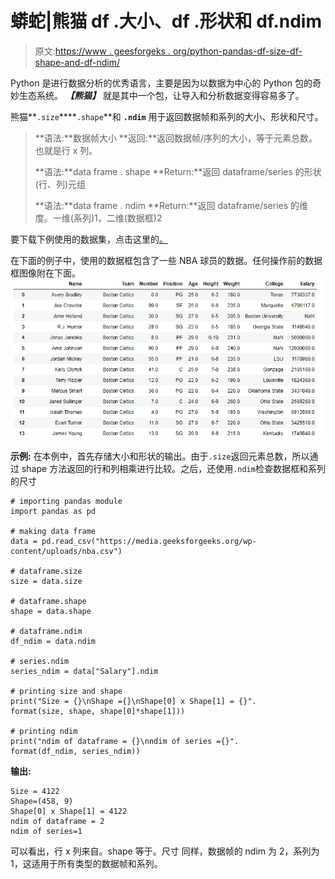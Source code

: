 # 蟒蛇|熊猫 df .大小、df .形状和 df.ndim

> 原文:[https://www . geesforgeks . org/python-pandas-df-size-df-shape-and-df-ndim/](https://www.geeksforgeeks.org/python-pandas-df-size-df-shape-and-df-ndim/)

Python 是进行数据分析的优秀语言，主要是因为以数据为中心的 Python 包的奇妙生态系统。 ***【熊猫】*** 就是其中一个包，让导入和分析数据变得容易多了。

熊猫**`.size`****`.shape`**和 **`.ndim`** 用于返回数据帧和系列的大小、形状和尺寸。

> **语法:**数据帧大小
> **返回:**返回数据帧/序列的大小，等于元素总数。也就是行 x 列。
> 
> **语法:**data frame . shape
> **Return:**返回 dataframe/series 的形状(行、列)元组
> 
> **语法:**data frame . ndim
> **Return:**返回 dataframe/series 的维度。一维(系列)1，二维(数据框)2

要下载下例使用的数据集，点击这里的[。](https://media.geeksforgeeks.org/wp-content/uploads/nba.csv)

在下面的例子中，使用的数据框包含了一些 NBA 球员的数据。任何操作前的数据框图像附在下面。
![](img/793ad040c852f46d3cbfdaf19ee388c2.png)

**示例:**
在本例中，首先存储大小和形状的输出。由于`.size`返回元素总数，所以通过 shape 方法返回的行和列相乘进行比较。之后，还使用`.ndim`检查数据框和系列的尺寸

```
# importing pandas module
import pandas as pd

# making data frame
data = pd.read_csv("https://media.geeksforgeeks.org/wp-content/uploads/nba.csv")

# dataframe.size
size = data.size

# dataframe.shape
shape = data.shape

# dataframe.ndim
df_ndim = data.ndim

# series.ndim
series_ndim = data["Salary"].ndim

# printing size and shape
print("Size = {}\nShape ={}\nShape[0] x Shape[1] = {}".
format(size, shape, shape[0]*shape[1]))

# printing ndim
print("ndim of dataframe = {}\nndim of series ={}".
format(df_ndim, series_ndim))
```

**输出:**

```
Size = 4122
Shape=(458, 9)
Shape[0] x Shape[1] = 4122
ndim of dataframe = 2
ndim of series=1
```

可以看出，行 x 列来自。shape 等于。尺寸
同样，数据帧的 ndim 为 2，系列为 1，这适用于所有类型的数据帧和系列。